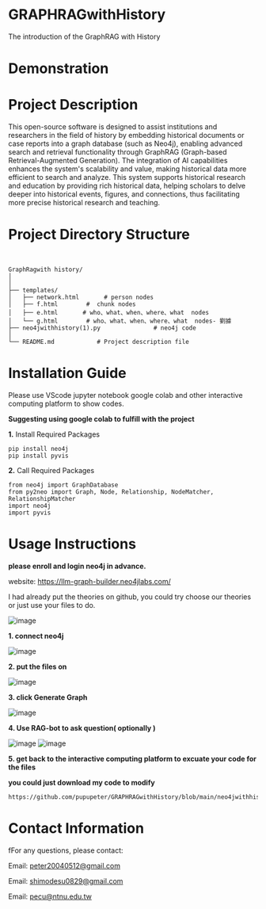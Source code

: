 # GRAPHRAGwithHistory
The introduction of the GraphRAG with History 


# Demonstration

# Project Description
This open-source software is designed to assist institutions and researchers in the field of history by embedding historical documents or case reports into a graph database (such as Neo4j), enabling advanced search and retrieval functionality through GraphRAG (Graph-based Retrieval-Augmented Generation). The integration of AI capabilities enhances the system's scalability and value, making historical data more efficient to search and analyze. This system supports historical research and education by providing rich historical data, helping scholars to delve deeper into historical events, figures, and connections, thus facilitating more precise historical research and teaching.
# Project Directory Structure


```


GraphRagwith history/
│
│
├── templates/
│   ├── network.html       # person nodes
│   ├── f.html        #  chunk nodes
│   ├── e.html       # who、what、when、where、what  nodes
│   └── g.html        # who、what、when、where、what  nodes- 劉據
├── neo4jwithhistory(1).py               # neo4j code
│
└── README.md            # Project description file
```

# Installation Guide
Please use VScode jupyter notebook google colab and other interactive computing platform to show codes.


 **Suggesting using google colab to fulfill with the project**

**1.** Install Required Packages
```
pip install neo4j
pip install pyvis
```


**2.** Call Required Packages

```
from neo4j import GraphDatabase
from py2neo import Graph, Node, Relationship, NodeMatcher, RelationshipMatcher
import neo4j
import pyvis
```








# Usage Instructions

**please enroll and login neo4j in advance.**

website: https://llm-graph-builder.neo4jlabs.com/

I had already put the theories on github, you could try choose our theories or just use your files to do.

![image](https://github.com/user-attachments/assets/fa5681da-f933-4bd0-9b42-0c0164ff781d)



**1. connect neo4j**



![image](https://github.com/user-attachments/assets/116d427c-05f0-4756-aa55-f3112cd2809c)


**2. put the files on**



![image](https://github.com/user-attachments/assets/83ce949b-abc9-4618-8468-5458da1562f2)




**3. click Generate Graph**



![image](https://github.com/user-attachments/assets/7e380299-7267-4dbf-9ca9-8e8af3020366)



**4. Use RAG-bot to ask question( optionally )**



![image](https://github.com/user-attachments/assets/26ce4f6f-80f5-47f7-bcf2-35cf058d406f)
![image](https://github.com/user-attachments/assets/5f114e7b-fc13-43da-8dc3-2e9f9e28e723)

**5. get back to the interactive computing platform to excuate your code for the files**



  **you could just download my code to modify**

```
https://github.com/pupupeter/GRAPHRAGwithHistory/blob/main/neo4jwithhistory.py
```





#  Contact Information
  fFor any questions, please contact:

Email: peter20040512@gmail.com

Email: shimodesu0829@gmail.com

Email: pecu@ntnu.edu.tw
